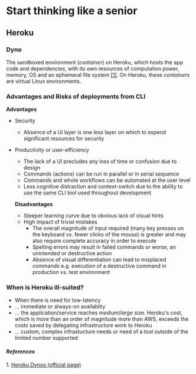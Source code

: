 # Start thinking like a senior

## Heroku

### Dyno
The sandboxed environment (_container_) on Heroku, which hosts the app code and dependencies, with its own resources of computation power, memory, OS and an ephemeral file system [[1]](#1). On Heroku, these _containers_ are virtual Linux environments.

### Advantages and Risks of deployments from CLI
**Advantages**
- Security
  - Absence of a UI layer is one less layer on which to expend significant resources for security
- Productivity or user-efficiency
  - The lack of a UI precludes any loss of time or confusion due to design
  - Commands (actions) can be run in parallel or in serial sequence
  - Commands and whole workflows can be automated at the user level
  - Less cognitive distraction and context-switch due to the ability to use the same CLI tool used throughout development

  **Disadvantages**
  - Steeper learning curve due to obvious lack of visual hints
  - High impact of trivial mistakes
    - The overall magnitude of input required (many key presses on the keyboard vs. fewer clicks of the mouse) is greater and may also require complete accuracy in order to execute
    - Spelling errors may result in failed commands or worse, an unintended or destructive action
    - Absence of visual differentiation can lead to misplaced commands e.g. execution of a destructive command in production vs. test environment

### When is Heroku ill-suited?
- When there is need for low-latency
- ... immediate or always-on availablity
- ... the application/service reaches _medium_/_large_ size. Heroku's cost, which is more than an order of magnitude more than AWS, exceeds the costs saved by delegating infrastructure work to Heroku
- ... custom, complex infrastucture needs or need of a tool outside of the limited number supported


#### _References_
<a id="1">1. </a>[Heroku Dynos (official page)](https://www.heroku.com/dynos)